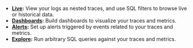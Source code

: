 * **[Live](live.md):** View your logs as nested traces, and use SQL filters to browse live or historical data.
* **[Dashboards](dashboards.md):** Build dashboards to visualize your traces and metrics.
* **[Alerts](alerts.md):** Set up alerts triggered by events related to your traces and metrics.
* **[Explore](explore.md):** Run arbitrary SQL queries against your traces and metrics.
